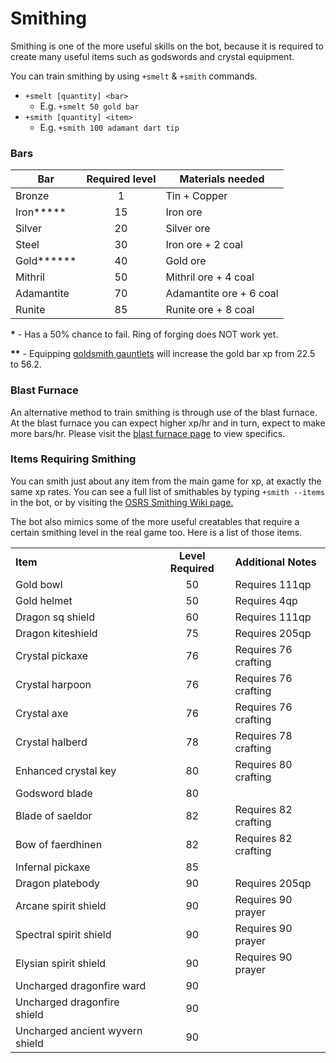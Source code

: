 # Smithing

Smithing is one of the more useful skills on the bot, because it is required to create many useful items such as godswords and crystal equipment.

You can train smithing by using `+smelt` & `+smith` commands.

* `+smelt [quantity] <bar>`
  * E.g. `+smelt 50 gold bar`
* `+smith [quantity] <item>`
  * E.g. `+smith 100 adamant dart tip`

### Bars

| **Bar**      | **Required level** | **Materials needed**    |
| ------------ | :----------------: | ----------------------- |
| Bronze       |          1         | Tin + Copper            |
| Iron**\***   |         15         | Iron ore                |
| Silver       |         20         | Silver ore              |
| Steel        |         30         | Iron ore + 2 coal       |
| Gold**\*\*** |         40         | Gold ore                |
| Mithril      |         50         | Mithril ore + 4 coal    |
| Adamantite   |         70         | Adamantite ore + 6 coal |
| Runite       |         85         | Runite ore + 8 coal     |

**\*** - Has a 50% chance to fail. Ring of forging does NOT work yet.

**\*\*** - Equipping [goldsmith gauntlets](https://wiki.oldschool.gg/miscellaneous/buyables) will increase the gold bar xp from 22.5 to 56.2.

### Blast Furnace

An alternative method to train smithing is through use of the blast furnace. At the blast furnace you can expect higher xp/hr and in turn, expect to make more bars/hr. Please visit the [blast furnace page](https://wiki.oldschool.gg/skills/smithing/blast-furnace) to view specifics.

### Items Requiring Smithing

You can smith just about any item from the main game for xp, at exactly the same xp rates. You can see a full list of smithables by typing `+smith --items` in the bot, or by visiting the [OSRS Smithing Wiki page.](https://oldschool.runescape.wiki/w/Smithing#Smithing)&#x20;

The bot also mimics some of the more useful creatables that require a certain smithing level in the real game too. Here is a list of those items.

|                                 |                    |                      |
| ------------------------------- | :----------------: | -------------------- |
| **Item**                        | **Level Required** | **Additional Notes** |
| Gold bowl                       |         50         | Requires 111qp       |
| Gold helmet                     |         50         | Requires 4qp         |
| Dragon sq shield                |         60         | Requires 111qp       |
| Dragon kiteshield               |         75         | Requires 205qp       |
| Crystal pickaxe                 |         76         | Requires 76 crafting |
| Crystal harpoon                 |         76         | Requires 76 crafting |
| Crystal axe                     |         76         | Requires 76 crafting |
| Crystal halberd                 |         78         | Requires 78 crafting |
| Enhanced crystal key            |         80         | Requires 80 crafting |
| Godsword blade                  |         80         |                      |
| Blade of saeldor                |         82         | Requires 82 crafting |
| Bow of faerdhinen               |         82         | Requires 82 crafting |
| Infernal pickaxe                |         85         |                      |
| Dragon platebody                |         90         | Requires 205qp       |
| Arcane spirit shield            |         90         | Requires 90 prayer   |
| Spectral spirit shield          |         90         | Requires 90 prayer   |
| Elysian spirit shield           |         90         | Requires 90 prayer   |
| Uncharged dragonfire ward       |         90         |                      |
| Uncharged dragonfire shield     |         90         |                      |
| Uncharged ancient wyvern shield |         90         |                      |
